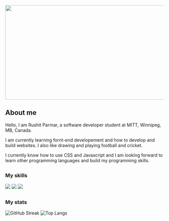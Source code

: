 <div align="center">
<img src="https://unsplash.com/photos/SyYmXSDnJ54" style=" width:600px ; height:300px">
</div>


## About me

Hello, I am Rushit Parmar, a software developer student at MITT, Winnipeg, MB, Canada.

I am currently learning fornt-end developement and how to develop and build websites. 
I also like drawing and playing football and cricket.

I currently know how to use CSS and Javascript and I am looking forward to learn other programming languages and build my programming skills. 

##

### My skills

![](https://img.shields.io/badge/web-html-informational?style=for-the-badge&logo=html5&logoColor=white&color=00aaff)
![](https://img.shields.io/badge/web-css-informational?style=for-the-badge&logo=css3&logoColor=white&color=00aaff)
![](https://img.shields.io/badge/code-javascript-informational?style=for-the-badge&logo=javascript&logoColor=white&color=00aaff)

##

### My stats
![GitHub Streak](http://github-readme-streak-stats.herokuapp.com?user=rb-parmar&theme=dark&hide_border=true)
![Top Langs](https://github-readme-stats.vercel.app/api/top-langs/?username=rb-parmar&layout=compact&theme=vision-friendly-dark)
